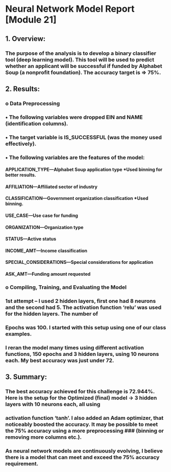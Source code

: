 # Neural Network Model Report [Module 21]
## 1.	Overview: 
### The purpose of the analysis is to develop a binary classifier tool (deep learning model). This tool will be used to predict whether an applicant will be successful if funded by Alphabet Soup (a nonprofit foundation). The accuracy target is => 75%.  

## 2.	Results:
### o	Data Preprocessing 
###    •	The following variables were dropped EIN and NAME (identification columns).
###    •	The target variable is IS_SUCCESSFUL (was the money used effectively).
###    •	The following variables are the features of the model:
####         APPLICATION_TYPE—Alphabet Soup application type *Used binning for better results.
####         AFFILIATION—Affiliated sector of industry
####         CLASSIFICATION—Government organization classification *Used binning.
####         USE_CASE—Use case for funding
####         ORGANIZATION—Organization type
####         STATUS—Active status
####         INCOME_AMT—Income classification
####         SPECIAL_CONSIDERATIONS—Special considerations for application
####         ASK_AMT—Funding amount requested

### o	Compiling, Training, and Evaluating the Model
###     1st  attempt – I used 2 hidden layers, first one had 8 neurons and the second had 5. The activation function ‘relu’ was used for the hidden layers. The number of 
###      Epochs was 100. I started with this setup using one of our class examples.
###     I reran the model many times using different activation functions, 150 epochs and 3 hidden layers, using 10 neurons each. My best accuracy was just under 72. 

## 3.	Summary: 
###    The best accuracy achieved for this challenge is 72.944%. Here is the setup for the Optimized (final) model ->  3 hidden layers with 10 neurons each, all using 
###    activation function ‘tanh’. I also added an Adam optimizer, that noticeably boosted the accuracy. It may be possible to meet the 75% accuracy using a more preprocessing ###    (binning  or removing more columns etc.).
###    As neural network models are continuously evolving, I believe there is a model that can meet and exceed the 75% accuracy requirement.
